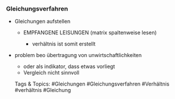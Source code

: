 ### Gleichungsverfahren

- Gleichungen aufstellen

	- EMPFANGENE LEISUNGEN
(matrix spaltenweise lesen)

		- verhältnis ist somit erstellt

- problem beo übertragung von unwirtschaftlichkeiten

	- oder als indikator, dass etwas vorliegt
	- Vergleich nicht sinnvoll

   Tags & Topics:
   #Gleichungen
   #Gleichungsverfahren
   #Verhältnis
   #verhältnis
   #Gleichung